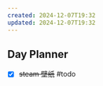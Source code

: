 ```yaml
---
created: 2024-12-07T19:32
updated: 2024-12-07T19:32
---
```

## Day Planner
- [x] ~~steam 壁纸~~ #todo
